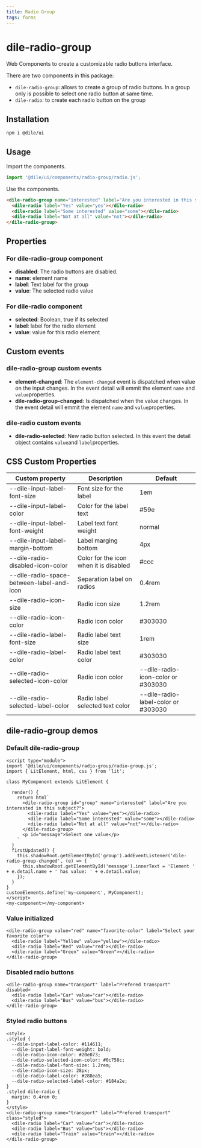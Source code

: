 ```yaml
---
title: Radio Group
tags: forms
---
```


# dile-radio-group

Web Components to create a customizable radio buttons interface. 

There are two components in this package:

- ```dile-radio-group```: allows to create a group of radio buttons. In a group only is possible to select one radio button at same time.
- ```dile-radio```: to create each radio button on the group

## Installation

```bash
npm i @dile/ui
```

## Usage

Import the components.

```javascript
import '@dile/ui/components/radio-group/radio.js';
```

Use the components.

```html
<dile-radio-group name="interested" label="Are you interested in this subject?">
  <dile-radio label="Yes" value="yes"></dile-radio>
  <dile-radio label="Some interested" value="some"></dile-radio>
  <dile-radio label="Not at all" value="not"></dile-radio>
</dile-radio-group>
```

## Properties

### For dile-radio-group component

- **disabled**: The radio buttons are disabled.
- **name**: element name
- **label**: Text label for the group
- **value**: The selected radio value

### For dile-radio component

- **selected**: Boolean, true if its selected
- **label**: label for the radio element
- **value**: value for this radio element

## Custom events

### dile-radio-group custom events 

- **element-changed**: The ```element-changed``` event is dispatched when value on the input changes. In the event detail will emmit the element ```name``` and ```value```properties.
- **dile-radio-group-changed**: Is dispatched when the value changes. In the event detail will emmit the element ```name``` and ```value```properties.

### dile-radio custom events 

- **dile-radio-selected**: New radio button selected. In this event the detail object contains ```value```and  ```label```properties.

## CSS Custom Properties

Custom property | Description | Default
----------------|-------------|---------
--dile-input-label-font-size | Font size for the label | 1em
--dile-input-label-color | Color for the label text | #59e
--dile-input-label-font-weight | Label text font weight | normal
--dile-input-label-margin-bottom | Label marging bottom | 4px
--dile-radio-disabled-icon-color | Color for the icon when it is disabled | #ccc
--dile-radio-space-between-label-and-icon | Separation label on radios | 0.4rem
--dile-radio-icon-size | Radio icon size | 1.2rem
--dile-radio-icon-color | Radio icon color | #303030
--dile-radio-label-font-size | Radio label text size | 1rem
--dile-radio-label-color | Radio label text color | #303030
--dile-radio-selected-icon-color | Radio icon color | --dile-radio-icon-color or #303030
--dile-radio-selected-label-color | Radio label selected text color | --dile-radio-label-color or #303030

## dile-radio-group demos

### Default dile-radio-group

```html:preview
<script type="module">
import '@dile/ui/components/radio-group/radio-group.js';
import { LitElement, html, css } from 'lit';

class MyComponent extends LitElement {

  render() {
    return html`
      <dile-radio-group id="group" name="interested" label="Are you interested in this subject?">
        <dile-radio label="Yes" value="yes"></dile-radio>
        <dile-radio label="Some interested" value="some"></dile-radio>
        <dile-radio label="Not at all" value="not"></dile-radio>
      </dile-radio-group>
      <p id="message">Select one value</p>
    `
  }
  firstUpdated() {
    this.shadowRoot.getElementById('group').addEventListener('dile-radio-group-changed', (e) => {
      this.shadowRoot.getElementById('message').innerText = 'Element ' + e.detail.name + ' has value: ' + e.detail.value;
    });
  }
}
customElements.define('my-component', MyComponent);
</script>
<my-component></my-component>
```

### Value initialized

```html:preview
<dile-radio-group value="red" name="favorite-color" label="Select your favorite color">
  <dile-radio label="Yellow" value="yellow"></dile-radio>
  <dile-radio label="Red" value="red"></dile-radio>
  <dile-radio label="Green" value="Green"></dile-radio>
</dile-radio-group>
```

### Disabled radio buttons

```html:preview
<dile-radio-group name="transport" label="Prefered transport" disabled>
  <dile-radio label="Car" value="car"></dile-radio>
  <dile-radio label="Bus" value="bus"></dile-radio>
</dile-radio-group>
```

### Styled radio buttons

```html:preview
<style>
.styled {
  --dile-input-label-color: #114611;
  --dile-input-label-font-weight: bold;
  --dile-radio-icon-color: #20e073; 
  --dile-radio-selected-icon-color: #0c758c; 
  --dile-radio-label-font-size: 1.2rem;
  --dile-radio-icon-size: 28px;
  --dile-radio-label-color: #288ea5;
  --dile-radio-selected-label-color: #184a2e;
}
.styled dile-radio {
  margin: 0.4rem 0;
}
</style>
<dile-radio-group name="transport" label="Prefered transport" class="styled">
  <dile-radio label="Car" value="car"></dile-radio>
  <dile-radio label="Bus" value="bus"></dile-radio>
  <dile-radio label="Train" value="train"></dile-radio>
</dile-radio-group>
```
